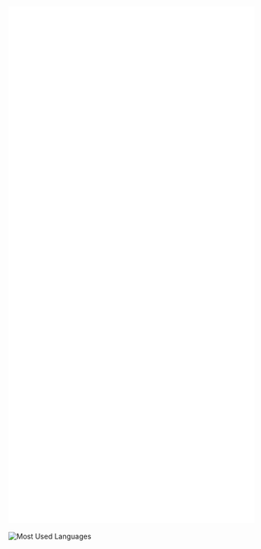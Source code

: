 <picture>
  <img src="/github-metrics.svg" alt="Metrics">
</picture>

![Most Used Languages](https://github-readme-stats.vercel.app/api/top-langs/?username=iomz&layout=compact&hide=c,css,html,java,javascript,makefile,matlab,shell,tex,ruby&theme=tokyonight)

